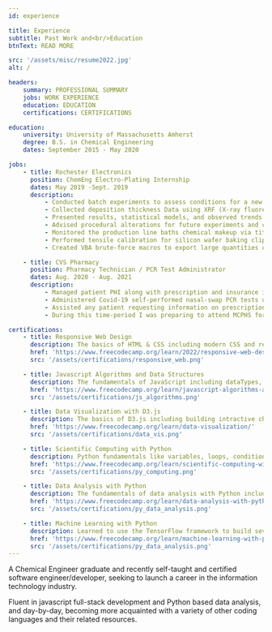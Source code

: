 ```yaml
---
id: experience

title: Experience
subtitle: Past Work and<br/>Education
btnText: READ MORE

src: '/assets/misc/resume2022.jpg'
alt: /

headers:
    summary: PROFESSIONAL SUMMARY
    jobs: WORK EXPERIENCE
    education: EDUCATION
    certifications: CERTIFICATIONS

education:
    university: University of Massachusetts Amherst
    degree: B.S. in Chemical Engineering
    dates: September 2015 - May 2020

jobs:
    - title: Rochester Electronics
      position: ChemEng Electro-Plating Internship
      dates: May 2019 -Sept. 2019
      description:
          - Conducted batch experiments to assess conditions for a new production process.
          - Collected deposition thickness Data using XRF (X-ray fluorescence)
          - Presented results, statistical models, and observed trends.
          - Advised procedural alterations for future experiments and communicated recommendations for full-scale implementation.
          - Monitored the production line baths chemical makeup via titrations and flame-AA analysis.
          - Performed tensile calibration for silicon wafer baking clips.
          - Created VBA brute-force macros to export large quantities of data from a foreign API.

    - title: CVS Pharmacy
      position: Pharmacy Technician / PCR Test Administrator
      dates: Aug. 2020 - Aug. 2021
      description:
          - Managed patient PHI along with prescription and insurance information.
          - Administered Covid-19 self-performed nasal-swap PCR tests under supervision from a registered nurse practitioner.
          - Assisted any patient requesting information on prescription medications, insurance policies, Covid-19 or the vacinations.
          - During this time-period I was preparing to attend MCPHS for a related pharmaceutical discipline, and also used this opportunity to expand my knowledge in this field.

certifications:
    - title: Responsive Web Design
      description: The basics of HTML & CSS including modern CSS and responsive design.
      href: 'https://www.freecodecamp.org/learn/2022/responsive-web-design/'
      src: '/assets/certifications/responsive_web.png'

    - title: Javascript Algorithms and Data Structures
      description: The fundamentals of JavaScript including dataTypes, OOP, and Functional Programming.
      href: 'https://www.freecodecamp.org/learn/javascript-algorithms-and-data-structures/'
      src: '/assets/certifications/js_algorithms.png'

    - title: Data Visualization with D3.js
      description: The basics of D3.js including building intractive charts, graphs, and maps along with basic JSON manipulation and working with online data using APIs.
      href: 'https://www.freecodecamp.org/learn/data-visualization/'
      src: '/assets/certifications/data_vis.png'

    - title: Scientific Computing with Python
      description: Python fundamentals like variables, loops, conditionals, and functions along with complex data structures, networking, relational databases, and data visualization.
      href: 'https://www.freecodecamp.org/learn/scientific-computing-with-python/'
      src: '/assets/certifications/py_computing.png'

    - title: Data Analysis with Python
      description: The fundamentals of data analysis with Python including reading data from sources like CSVs and SQL, and using libraries like Numpy, Pandas, Matplotlib, and Seaborn to process and visualize data.
      href: 'https://www.freecodecamp.org/learn/data-analysis-with-python/'
      src: '/assets/certifications/py_data_analysis.png'

    - title: Machine Learning with Python
      description: Learned to use the TensorFlow framework to build several types of neural networks and create more advanced ML programs involving techniques like natural language processing and reinforcement learning.
      href: 'https://www.freecodecamp.org/learn/machine-learning-with-python/'
      src: '/assets/certifications/py_data_analysis.png'
---
```


A Chemical Engineer graduate and recently self-taught and certified software engineer/developer, seeking to launch a career in the information technology industry.

Fluent in javascript full-stack development and Python based data analysis, and day-by-day, becoming more acquainted with a variety of other coding languages and their related resources.
